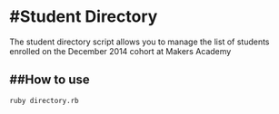 #Student Directory
==================

The student directory script allows you to manage the list of students enrolled on the December 2014 cohort at Makers Academy

##How to use
------------

```shell
ruby directory.rb
```